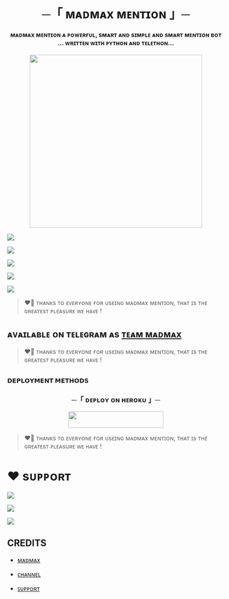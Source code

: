 <h1 align="center"><b> ─「 ᴍᴀᴅᴍᴀx ᴍᴇɴᴛɪᴏɴ 」─ </b></h1>

<h4 align="center">ᴍᴀᴅᴍᴀx ᴍᴇɴᴛɪᴏɴ ᴀ ᴘᴏᴡᴇʀғᴜʟ, sᴍᴀʀᴛ ᴀɴᴅ sɪᴍᴘʟᴇ ᴀɴᴅ sᴍᴀʀᴛ ᴍᴇɴᴛɪᴏɴ ʙᴏᴛ <br> ... ᴡʀɪᴛᴛᴇɴ ᴡɪᴛʜ ᴘʏᴛʜᴏɴ ᴀɴᴅ ᴛᴇʟᴇᴛʜᴏɴ...</h4>

<p align="center"><a href="https://t.me/about_sashikant/3"><img src="https://telegra.ph/file/25ead8ab2070e25ccbad5.jpg" width="400"></a></p>

<p align="center">
        
 <a href="https://github.com/THEMADMAXPRO/MadmaxXMention"> <img src="https://img.shields.io/github/repo-size/THEMADMAXPRO/MadmaxXMention?color=orange&logo=github&logoColor=green&style=for-the-badge" /></a>
    
 <a href="https://github.com/THEMADMAXPRO/MadmaxXMention/commits/prince"> <img src="https://img.shields.io/github/last-commit/THEMADMAXPRO/MadmaxXMention?color=brown&logo=github&logoColor=green&style=for-the-badge" /></a>
   
 <a href="https://github.com/THEMADMAXPRO/MadmaxXMention/issues"> <img src="https://img.shields.io/github/issues/THEMADMAXPRO/MadmaxXMention?color=blueviolet&logo=github&logoColor=green&style=for-the-badge" /></a>
    
 <a href="https://github.com/THEMADMAXPRO/MadmaxXMention/network/members"> <img src="https://img.shields.io/github/forks/THEMADMAXPRO/MadmaxXMention?color=red&logo=github&logoColor=green&style=for-the-badge" /></a>  
    
<a href="https://pypi.org/project/Telethon/"> <img src="https://img.shields.io/pypi/v/telethon?color=yellow&label=telethon&logo=python&logoColor=green&style=for-the-badge" /></a>
</p>

> ❤️‍🔥 ᴛʜᴀɴᴋs ᴛᴏ  ᴇᴠᴇʀʏᴏɴᴇ ғᴏʀ ᴜsᴇɪɴɢ ᴍᴀᴅᴍᴀx ᴍᴇɴᴛɪᴏɴ, ᴛʜᴀᴛ ɪs ᴛʜᴇ ɢʀᴇᴀᴛᴇsᴛ ᴘʟᴇᴀsᴜʀᴇ ᴡᴇ ʜᴀᴠᴇ ! 

## ᴀᴠᴀɪʟᴀʙʟᴇ ᴏɴ ᴛᴇʟᴇɢʀᴀᴍ ᴀs [ᴛᴇᴀᴍ ᴍᴀᴅᴍᴀx](https://t.me/voiceofheart0)

> ❤️‍🔥 ᴛʜᴀɴᴋs ᴛᴏ  ᴇᴠᴇʀʏᴏɴᴇ ғᴏʀ ᴜsᴇɪɴɢ ᴍᴀᴅᴍᴀx ᴍᴇɴᴛɪᴏɴ, ᴛʜᴀᴛ ɪs ᴛʜᴇ ɢʀᴇᴀᴛᴇsᴛ ᴘʟᴇᴀsᴜʀᴇ ᴡᴇ ʜᴀᴠᴇ !

## <p align="center">
 <b>𝗗𝗘𝗣𝗟𝗢𝗬𝗠𝗘𝗡𝗧 𝗠𝗘𝗧𝗛𝗢𝗗𝗦</b>
 </p>

  <h3 align="center">
    ─「 ᴅᴇᴩʟᴏʏ ᴏɴ ʜᴇʀᴏᴋᴜ 」─
  </h3>

<p align="center"><a href="https://dashboard.heroku.com/new?template=https://github.com/THEMADMAXPRO/MadmaxXMention"> <img src="https://img.shields.io/badge/Deploy%20On%20Heroku-black?style=for-the-badge&logo=heroku" width="220" height="38.45"/></a></p>

> ❤️‍🔥 ᴛʜᴀɴᴋs ᴛᴏ  ᴇᴠᴇʀʏᴏɴᴇ ғᴏʀ ᴜsᴇɪɴɢ ᴍᴀᴅᴍᴀx ᴍᴇɴᴛɪᴏɴ, ᴛʜᴀᴛ ɪs ᴛʜᴇ ɢʀᴇᴀᴛᴇsᴛ ᴘʟᴇᴀsᴜʀᴇ ᴡᴇ ʜᴀᴠᴇ !

# ❤️ sᴜᴘᴘᴏʀᴛ
<a href="https://t.me/voiceofheart0"><img src="https://img.shields.io/badge/ᴊᴏɪᴊ ᴛᴇʟᴇɢʀᴀᴍ ɢʀᴏᴜᴘ-red.svg?logo=Telegram"></a>

<a href="https://t.me/statusdairy2"><img src="https://img.shields.io/badge/ᴊᴏɪɴ ᴛᴇʟᴇɢʀᴀᴍ ᴄʜᴀɴɴᴇʟ-blue.svg?logo=telegram"></a>

<a href="https://t.me/about_sashikant"><img src="https://img.shields.io/badge/ᴏᴡɴᴇʀ cc-blue.svg?logo=telegram"></a>


## CREDITS

- [ᴍᴀᴅᴍᴀx](https://t.me/about_sashikant/3)

- [ᴄʜᴀɴɴᴇʟ](https://t.me/statusdairy2)

- [ꜱᴜᴘᴘᴏʀᴛ](https://t.me/voiceofheart0)



